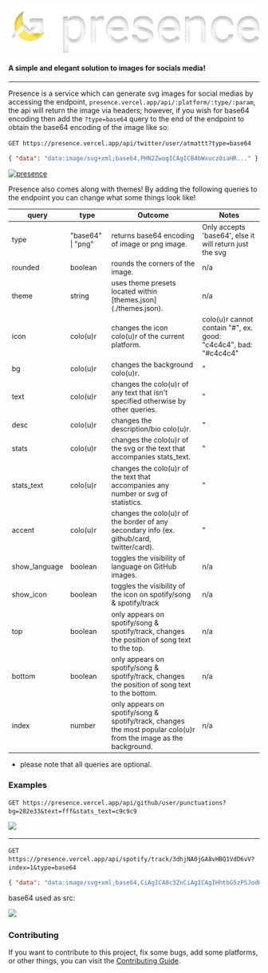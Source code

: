 ![](public/alt.svg)

#### A simple and elegant solution to images for socials media!

---

Presence is a service which can generate svg images for social medias by accessing the endpoint, `presence.vercel.app/api/:platform/:type/:param`, the api will return the image via headers; however, if you wish for base64 encoding then add the `?type=base64` query to the end of the endpoint to obtain the base64 encoding of the image like so:

`GET https://presence.vercel.app/api/twitter/user/atmattt?type=base64`

```json
{ "data": "data:image/svg+xml;base64,PHN2ZwogICAgICB4bWxucz0iaHR..." }
```

[![presence](https://presence.vercel.app/api/twitter/user/atmattt)](https://twitter.com/atmattt)

Presence also comes along with themes! By adding the following queries to the endpoint you can change what some things look like!

| query         | type              | Outcome                                                                                                           | Notes                                                           |
|---------------|-------------------|-------------------------------------------------------------------------------------------------------------------|-----------------------------------------------------------------|
| type          | "base64" \| "png" | returns base64 encoding of image or png image.                                                                    | Only accepts 'base64', else it will return just the svg         |
| rounded       | boolean           | rounds the corners of the image.                                                                                  | n/a                                                             |
| theme         | string            | uses theme presets located within  [themes.json] (./themes.json).                                                 | n/a                                                             |
| icon          | colo(u)r          | changes the icon colo(u)r of the current platform.                                                                | colo(u)r cannot contain "#", ex. good: "c4c4c4", bad: "#c4c4c4" |
| bg            | colo(u)r          | changes the background colo(u)r.                                                                                  | "                                                               |
| text          | colo(u)r          | changes the colo(u)r of any text that isn't specified otherwise by other queries.                                 | "                                                               |
| desc          | colo(u)r          | changes the description/bio colo(u)r.                                                                             | "                                                               |
| stats         | colo(u)r          | changes the colo(u)r of the svg or the text that accompanies stats_text.                                          | "                                                               |
| stats_text    | colo(u)r          | changes the colo(u)r of the text that accompanies any number or svg of statistics.                                | "                                                               |
| accent        | colo(u)r          | changes the colo(u)r of the border of any secondary info (ex. github/card, twitter/card).                         | "                                                               |
| show_language | boolean           | toggles the visibility of language on GitHub images.                                                              | n/a                                                             |
| show_icon     | boolean           | toggles the visibility of the icon on spotify/song & spotify/track                                                | n/a                                                             |
| top           | boolean           | only appears on spotify/song & spotify/track, changes the position of song text to the top.                       | n/a                                                             |
| bottom        | boolean           | only appears on spotify/song & spotify/track, changes the position of song text to the bottom.                    | n/a                                                             |
| index         | number            | only appears on spotify/song & spotify/track, changes the most popular colo(u)r from the image as the background. | n/a                                                             |

- please note that all queries are optional.

### Examples

`GET https://presence.vercel.app/api/github/user/punctuations?bg=282e33&text=fff&stats_text=c9c9c9`

![](https://presence.vercel.app/api/github/user/punctuations?bg=282e33&text=fff&stats_text=c9c9c9)

---

`GET https://presence.vercel.app/api/spotify/track/3dhjNA0jGA8vHBQ1VdD6vV?index=1&type=base64`

```json
{ "data": "data:image/svg+xml;base64,CiAgICA8c3ZnCiAgICAgIHhtbG5zPSJodHR..." }
```

base64 used as src:

![](https://presence.vercel.app/api/spotify/track/3dhjNA0jGA8vHBQ1VdD6vV?index=1)

### Contributing

If you want to contribute to this project, fix some bugs, add some platforms, or other things, you can visit the [Contributing Guide](./CONTRIBUTING.md).
